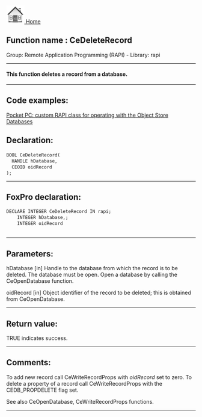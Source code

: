 [<img src="../../images/home.png"> Home ](https://github.com/VFPX/Win32API)  

## Function name : CeDeleteRecord
Group: Remote Application Programming (RAPI) - Library: rapi    
***  


#### This function deletes a record from a database.
***  


## Code examples:
[Pocket PC: custom RAPI class for operating with the Object Store Databases](../../samples/sample_445.md)  

## Declaration:
```foxpro  
BOOL CeDeleteRecord(
  HANDLE hDatabase,
  CEOID oidRecord
);  
```  
***  


## FoxPro declaration:
```foxpro  
DECLARE INTEGER CeDeleteRecord IN rapi;
	INTEGER hDatabase,;
	INTEGER oidRecord
  
```  
***  


## Parameters:
hDatabase 
[in] Handle to the database from which the record is to be deleted. The database must be open. Open a database by calling the CeOpenDatabase function. 

oidRecord 
[in] Object identifier of the record to be deleted; this is obtained from CeOpenDatabase.  
***  


## Return value:
TRUE indicates success.  
***  


## Comments:
To add new record call CeWriteRecordProps with <Em>oidRecord</Em> set to zero. To delete a property of a record call CeWriteRecordProps with the CEDB_PROPDELETE flag set.  
  
See also CeOpenDatabase, CeWriteRecordProps functions.  
  
***  


